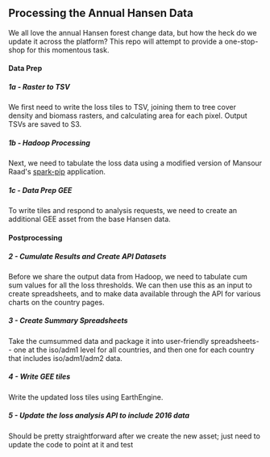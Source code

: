 ## Processing the Annual Hansen Data

We all love the annual Hansen forest change data, but how the heck do we update it across the platform? This repo will attempt to provide a one-stop-shop for this momentous task.

#### Data Prep

##### 1a - Raster to TSV
We first need to write the loss tiles to TSV, joining them to tree cover density and biomass rasters, and calculating area for each pixel. Output TSVs are saved to S3.

##### 1b - Hadoop Processing
Next, we need to tabulate the loss data using a modified version of Mansour Raad's [spark-pip](https://github.com/wri/spark-pip/) application.

##### 1c - Data Prep GEE
To write tiles and respond to analysis requests, we need to create an additional GEE asset from the base Hansen data.


#### Postprocessing

##### 2 - Cumulate Results and Create API Datasets
Before we share the output data from Hadoop, we need to tabulate cum sum values for all the loss thresholds. We can then use this as an input to create spreadsheets, and to make data available through the API for various charts on the country pages.


##### 3 - Create Summary Spreadsheets
Take the cumsummed data and package it into user-friendly spreadsheets-- one at the iso/adm1 level for all countries, and then one for each country that includes iso/adm1/adm2 data.

##### 4 - Write GEE tiles
Write the updated loss tiles using EarthEngine.

##### 5 - Update the loss analysis API to include 2016 data
Should be pretty straightforward after we create the new asset; just need to update the code to point at it and test

